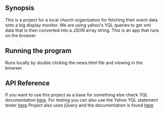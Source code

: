 ## Synopsis

This is a project for a local church organization for fetching their event data onto a big display monitor. We are using yahoo's YQL queries to get xml data that is then converted into a JSON array string. This is an app that runs on the browser.

## Running the program

Runs locally by double clicking the news.html file and viewing in the browser.

## API Reference

If you want to use this project as a base for something else check YQL documentation [here](https://developer.yahoo.com/yql/guide/).
For testing you can also use the Yahoo YQL statement tester [here](https://developer.yahoo.com/yql/console/)
Project also uses jQuery and the documentation is found [here](https://api.jquery.com/)

